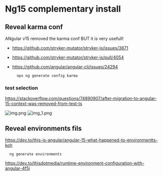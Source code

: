# Ng15 complementary install

## Reveal karma conf

ANgular v15 removed the karma conf BUT it is very usefull!

- https://github.com/stryker-mutator/stryker-js/issues/3871
- https://github.com/stryker-mutator/stryker-js/pull/4054
- https://github.com/angular/angular-cli/issues/24294

        npx ng generate config karma

### test selection

https://stackoverflow.com/questions/74890907/after-migration-to-angular-15-context-was-removed-from-test-ts

![img.png](img/testing-question.png)
![img_1.png](img/test-filtering.png)

## Reveal environments fils

https://dev.to/this-is-angular/angular-15-what-happened-to-environmentts-koh

      ng generate environments

https://dev.to/thisdotmedia/runtime-environment-configuration-with-angular-4f5j
